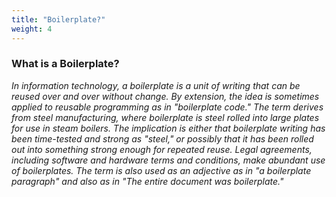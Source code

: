 ```yaml
---
title: "Boilerplate?"
weight: 4
---
```


### What is a Boilerplate?

<cite>In information technology, a boilerplate is a unit of writing that can be reused over and over without change. By extension, the idea is sometimes applied to reusable programming as in "boilerplate code." The term derives from steel manufacturing, where boilerplate is steel rolled into large plates for use in steam boilers. The implication is either that boilerplate writing has been time-tested and strong as "steel," or possibly that it has been rolled out into something strong enough for repeated reuse. Legal agreements, including software and hardware terms and conditions, make abundant use of boilerplates. The term is also used as an adjective as in "a boilerplate paragraph" and also as in "The entire document was boilerplate."</cite>